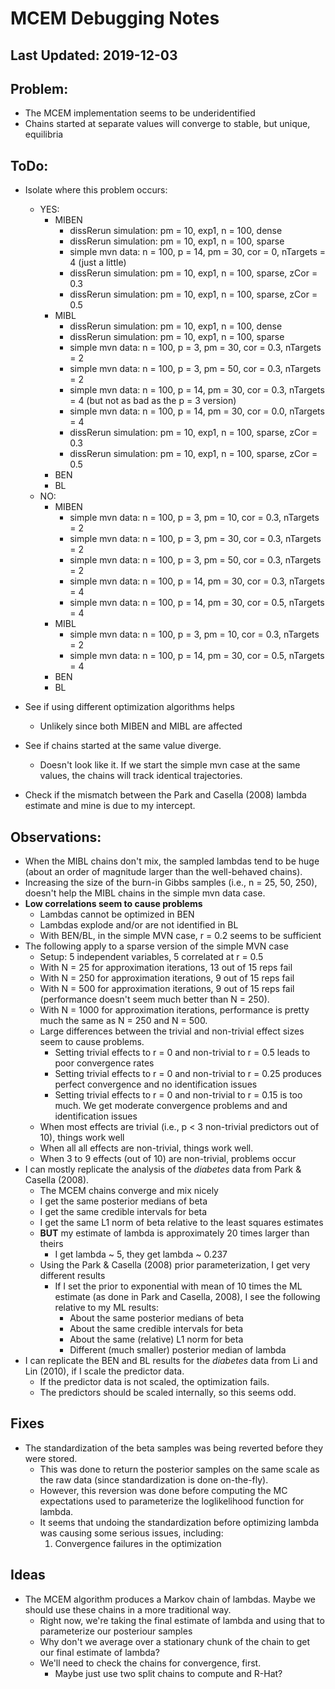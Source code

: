 # MCEM Debugging Notes

## Last Updated: 2019-12-03

## Problem:
- The MCEM implementation seems to be underidentified
- Chains started at separate values will converge to stable, but unique, 
  equilibria

## ToDo:
- Isolate where this problem occurs:
  - YES:
	- MIBEN
	  - dissRerun simulation: pm = 10, exp1, n = 100, dense
	  - dissRerun simulation: pm = 10, exp1, n = 100, sparse
	  - simple mvn data: n = 100, p = 14, pm = 30, cor = 0, nTargets = 4 (just a 
		little)
	  - dissRerun simulation: pm = 10, exp1, n = 100, sparse, zCor = 0.3
	  - dissRerun simulation: pm = 10, exp1, n = 100, sparse, zCor = 0.5
	- MIBL
	  - dissRerun simulation: pm = 10, exp1, n = 100, dense
	  - dissRerun simulation: pm = 10, exp1, n = 100, sparse
	  - simple mvn data: n = 100, p = 3, pm = 30, cor = 0.3, nTargets = 2
	  - simple mvn data: n = 100, p = 3, pm = 50, cor = 0.3, nTargets = 2
	  - simple mvn data: n = 100, p = 14, pm = 30, cor = 0.3, nTargets
        = 4 (but not as bad as the p = 3 version)
	  - simple mvn data: n = 100, p = 14, pm = 30, cor = 0.0, nTargets = 4
	  - dissRerun simulation: pm = 10, exp1, n = 100, sparse, zCor = 0.3
	  - dissRerun simulation: pm = 10, exp1, n = 100, sparse, zCor = 0.5
	- BEN
	- BL
  - NO:
	- MIBEN
	  - simple mvn data: n = 100, p = 3, pm = 10, cor = 0.3, nTargets = 2
	  - simple mvn data: n = 100, p = 3, pm = 30, cor = 0.3, nTargets = 2
	  - simple mvn data: n = 100, p = 3, pm = 50, cor = 0.3, nTargets = 2
	  - simple mvn data: n = 100, p = 14, pm = 30, cor = 0.3, nTargets = 4
	  - simple mvn data: n = 100, p = 14, pm = 30, cor = 0.5, nTargets = 4
	- MIBL
	  - simple mvn data: n = 100, p = 3, pm = 10, cor = 0.3, nTargets = 2
	  - simple mvn data: n = 100, p = 14, pm = 30, cor = 0.5, nTargets = 4
	- BEN
	- BL
  
- See if using different optimization algorithms helps
  - Unlikely since both MIBEN and MIBL are affected

- See if chains started at the same value diverge.
  - Doesn't look like it. If we start the simple mvn case at the same values, 
	the chains will track identical trajectories.
	
- Check if the mismatch between the Park and Casella (2008) lambda estimate and
  mine is due to my intercept.
  
## Observations:
- When the MIBL chains don't mix, the sampled lambdas tend to be huge (about an
  order of magnitude larger than the well-behaved chains).
- Increasing the size of the burn-in Gibbs samples (i.e., n = 25, 50, 250),
  doesn't help the MIBL chains in the simple mvn data case.
- **Low correlations seem to cause problems**
  - Lambdas cannot be optimized in BEN
  - Lambdas explode and/or are not identified in BL
  - With BEN/BL, in the simple MVN case, r = 0.2 seems to be sufficient
- The following apply to a sparse version of the simple MVN case
  - Setup: 5 independent variables, 5 correlated at r = 0.5
  - With N = 25 for approximation iterations, 13 out of 15 reps fail
  - With N = 250 for approximation iterations, 9 out of 15 reps fail
  - With N = 500 for approximation iterations, 9 out of 15 reps fail
    (performance doesn't seem much better than N = 250).
  - With N = 1000 for approximation iterations, performance is pretty much the 
	same as N = 250 and N = 500.
  - Large differences between the trivial and non-trivial effect sizes seem to
    cause problems.
	- Setting trivial effects to r = 0 and non-trivial to r = 0.5 leads to poor
      convergence rates
	- Setting trivial effects to r = 0 and non-trivial to r = 0.25 produces
      perfect convergence and no identification issues
	- Setting trivial effects to r = 0 and non-trivial to r = 0.15 is too
      much. We get moderate convergence problems and and identification issues
  - When most effects are trivial (i.e., p < 3 non-trivial predictors out of
    10), things work well
  - When all all effects are non-trivial, things work well.
  - When 3 to 9 effects (out of 10) are non-trivial, problems occur
- I can mostly replicate the analysis of the *diabetes* data from Park & Casella 
  (2008).
  - The MCEM chains converge and mix nicely
  - I get the same posterior medians of beta
  - I get the same credible intervals for beta
  - I get the same L1 norm of beta relative to the least squares estimates
  - **BUT** my estimate of lambda is approximately 20 times larger than theirs
	- I get lambda ~ 5, they get lambda ~ 0.237
  - Using the Park & Casella (2008) prior parameterization, I get very different
    results
	- If I set the prior to exponential with mean of 10 times the ML estimate
      (as done in Park and Casella, 2008), I see the following relative to my ML
      results:
	  - About the same posterior medians of beta
	  - About the same credible intervals for beta
	  - About the same (relative) L1 norm for beta
	  - Different (much smaller) posterior median of lambda
- I can replicate the BEN and BL results for the *diabetes* data from Li and Lin
  (2010), if I scale the predictor data.
  - If the predictor data is not scaled, the optimization fails.
  - The predictors should be scaled internally, so this seems odd.

## Fixes
- The standardization of the beta samples was being reverted before they were
  stored.
  - This was done to return the posterior samples on the same scale as the raw
    data (since standardization is done on-the-fly).
  - However, this reversion was done before computing the MC expectations used
    to parameterize the loglikelihood function for lambda.
  - It seems that undoing the standardization before optimizing lambda was
    causing some serious issues, including:
	1. Convergence failures in the optimization

## Ideas
- The MCEM algorithm produces a Markov chain of lambdas. Maybe we should use these chains in a more traditional way.
  - Right now, we're taking the final estimate of lambda and using that to parameterize our posteriour samples
  - Why don't we average over a stationary chunk of the chain to get our final estimate of lambda?
  - We'll need to check the chains for convergence, first.
	- Maybe just use two split chains to compute and R-Hat?
